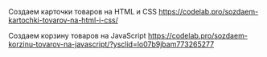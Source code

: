 Создаем карточки товаров на HTML и CSS
https://codelab.pro/sozdaem-kartochki-tovarov-na-html-i-css/

Создаем корзину товаров на JavaScript
https://codelab.pro/sozdaem-korzinu-tovarov-na-javascript/?ysclid=lo07b9jbam773265277

